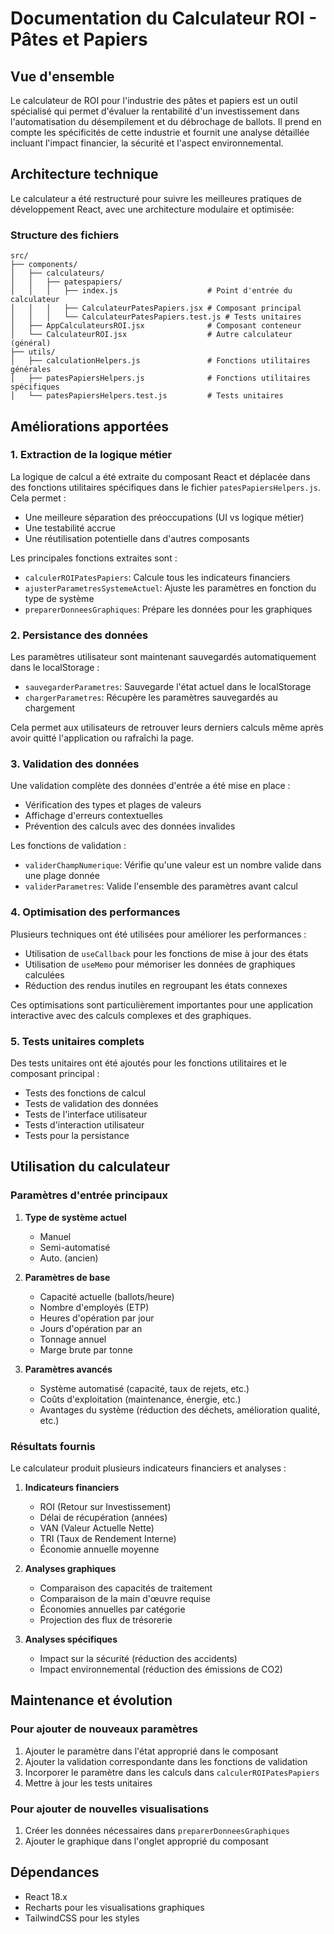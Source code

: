 # Documentation du Calculateur ROI - Pâtes et Papiers

## Vue d'ensemble

Le calculateur de ROI pour l'industrie des pâtes et papiers est un outil spécialisé qui permet d'évaluer la rentabilité d'un investissement dans l'automatisation du désempilement et du débrochage de ballots. Il prend en compte les spécificités de cette industrie et fournit une analyse détaillée incluant l'impact financier, la sécurité et l'aspect environnemental.

## Architecture technique

Le calculateur a été restructuré pour suivre les meilleures pratiques de développement React, avec une architecture modulaire et optimisée:

### Structure des fichiers

```
src/
├── components/
│   ├── calculateurs/
│   │   ├── patespapiers/
│   │   │   ├── index.js                    # Point d'entrée du calculateur
│   │   │   ├── CalculateurPatesPapiers.jsx # Composant principal
│   │   │   └── CalculateurPatesPapiers.test.js # Tests unitaires
│   ├── AppCalculateursROI.jsx              # Composant conteneur
│   └── CalculateurROI.jsx                  # Autre calculateur (général)
├── utils/
│   ├── calculationHelpers.js               # Fonctions utilitaires générales
│   ├── patesPapiersHelpers.js              # Fonctions utilitaires spécifiques
│   └── patesPapiersHelpers.test.js         # Tests unitaires
```

## Améliorations apportées

### 1. Extraction de la logique métier

La logique de calcul a été extraite du composant React et déplacée dans des fonctions utilitaires spécifiques dans le fichier `patesPapiersHelpers.js`. Cela permet :
- Une meilleure séparation des préoccupations (UI vs logique métier)
- Une testabilité accrue
- Une réutilisation potentielle dans d'autres composants

Les principales fonctions extraites sont :
- `calculerROIPatesPapiers`: Calcule tous les indicateurs financiers
- `ajusterParametresSystemeActuel`: Ajuste les paramètres en fonction du type de système
- `preparerDonneesGraphiques`: Prépare les données pour les graphiques

### 2. Persistance des données

Les paramètres utilisateur sont maintenant sauvegardés automatiquement dans le localStorage :
- `sauvegarderParametres`: Sauvegarde l'état actuel dans le localStorage
- `chargerParametres`: Récupère les paramètres sauvegardés au chargement

Cela permet aux utilisateurs de retrouver leurs derniers calculs même après avoir quitté l'application ou rafraîchi la page.

### 3. Validation des données

Une validation complète des données d'entrée a été mise en place :
- Vérification des types et plages de valeurs
- Affichage d'erreurs contextuelles
- Prévention des calculs avec des données invalides

Les fonctions de validation :
- `validerChampNumerique`: Vérifie qu'une valeur est un nombre valide dans une plage donnée
- `validerParametres`: Valide l'ensemble des paramètres avant calcul

### 4. Optimisation des performances

Plusieurs techniques ont été utilisées pour améliorer les performances :
- Utilisation de `useCallback` pour les fonctions de mise à jour des états
- Utilisation de `useMemo` pour mémoriser les données de graphiques calculées
- Réduction des rendus inutiles en regroupant les états connexes

Ces optimisations sont particulièrement importantes pour une application interactive avec des calculs complexes et des graphiques.

### 5. Tests unitaires complets

Des tests unitaires ont été ajoutés pour les fonctions utilitaires et le composant principal :
- Tests des fonctions de calcul
- Tests de validation des données
- Tests de l'interface utilisateur
- Tests d'interaction utilisateur
- Tests pour la persistance

## Utilisation du calculateur

### Paramètres d'entrée principaux

1. **Type de système actuel**
   - Manuel
   - Semi-automatisé
   - Auto. (ancien)

2. **Paramètres de base**
   - Capacité actuelle (ballots/heure)
   - Nombre d'employés (ETP)
   - Heures d'opération par jour
   - Jours d'opération par an
   - Tonnage annuel
   - Marge brute par tonne

3. **Paramètres avancés**
   - Système automatisé (capacité, taux de rejets, etc.)
   - Coûts d'exploitation (maintenance, énergie, etc.)
   - Avantages du système (réduction des déchets, amélioration qualité, etc.)

### Résultats fournis

Le calculateur produit plusieurs indicateurs financiers et analyses :

1. **Indicateurs financiers**
   - ROI (Retour sur Investissement)
   - Délai de récupération (années)
   - VAN (Valeur Actuelle Nette)
   - TRI (Taux de Rendement Interne)
   - Économie annuelle moyenne

2. **Analyses graphiques**
   - Comparaison des capacités de traitement
   - Comparaison de la main d'œuvre requise
   - Économies annuelles par catégorie
   - Projection des flux de trésorerie

3. **Analyses spécifiques**
   - Impact sur la sécurité (réduction des accidents)
   - Impact environnemental (réduction des émissions de CO2)

## Maintenance et évolution

### Pour ajouter de nouveaux paramètres

1. Ajouter le paramètre dans l'état approprié dans le composant
2. Ajouter la validation correspondante dans les fonctions de validation
3. Incorporer le paramètre dans les calculs dans `calculerROIPatesPapiers`
4. Mettre à jour les tests unitaires

### Pour ajouter de nouvelles visualisations

1. Créer les données nécessaires dans `preparerDonneesGraphiques`
2. Ajouter le graphique dans l'onglet approprié du composant

## Dépendances

- React 18.x
- Recharts pour les visualisations graphiques
- TailwindCSS pour les styles